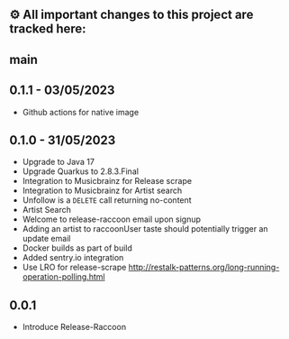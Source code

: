 ⚙️ All important changes to this project are tracked here:
---

## main

## 0.1.1 - 03/05/2023
* Github actions for native image

## 0.1.0 - 31/05/2023
* Upgrade to Java 17
* Upgrade Quarkus to 2.8.3.Final
* Integration to Musicbrainz for Release scrape
* Integration to Musicbrainz for Artist search
* Unfollow is a `DELETE` call returning no-content
* Artist Search
* Welcome to release-raccoon email upon signup
* Adding an artist to raccoonUser taste should potentially trigger an update email
* Docker builds as part of build
* Added sentry.io integration
* Use LRO for release-scrape http://restalk-patterns.org/long-running-operation-polling.html

## 0.0.1
* Introduce Release-Raccoon

